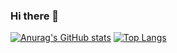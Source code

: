 ### Hi there 👋

<!--
**Leecintosh/Leecintosh** is a ✨ _special_ ✨ repository because its `README.md` (this file) appears on your GitHub profile.

Here are some ideas to get you started:

- 🔭 I’m currently working on ...
- 🌱 I’m currently learning ...
- 👯 I’m looking to collaborate on ...
- 🤔 I’m looking for help with ...
- 💬 Ask me about ...
- 📫 How to reach me: ...
- 😄 Pronouns: ...
- ⚡ Fun fact: ...
-->
[![Anurag's GitHub stats](https://github-readme-status-dmhsluj2r-leecintosh.vercel.app/api?username=Leecintosh&show_icons=true)](https://github.com/anuraghazra/github-readme-stats)
[![Top Langs](https://github-readme-status-dmhsluj2r-leecintosh.vercel.app/api/top-langs/?username=Leecintosh&langs_count=8)](https://github.com/anuraghazra/github-readme-stats)
